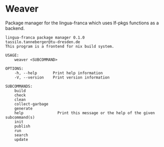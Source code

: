 # Weaver

Package manager for the lingua-franca which uses lf-pkgs
functions as a backend.

```
lingua-franca package manager 0.1.0
tassilo.tanneberger@tu-dresden.de
This program is a frontend for nix build system.

USAGE:
    weaver <SUBCOMMAND>

OPTIONS:
    -h, --help       Print help information
    -V, --version    Print version information

SUBCOMMANDS:
    build
    check
    clean
    collect-garbage
    generate
    help               Print this message or the help of the given subcommand(s)
    init
    publish
    run
    search
    update
```
